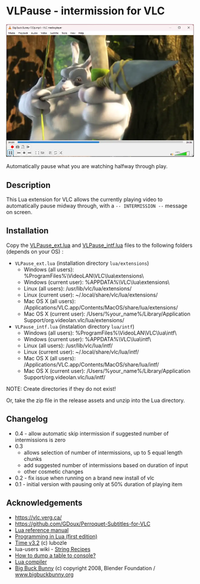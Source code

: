 # VLPause - intermission for VLC

![VLPause](./assets/VLPause.webp)

Automatically pause what you are watching halfway through play.

## Description

This Lua extension for VLC allows the currently playing video to automatically pause midway through, with a `-- INTERMISSION --` message on screen.

## Installation

Copy the [VLPause_ext.lua](./src/VLPause_ext.lua) and [VLPause_intf.lua](./src/VLPause_intf.lua) files to the following folders (depends on your OS) :

* `VLPause_ext.lua` (installation directory `lua/extensions`)
  * Windows (all users): %ProgramFiles%\VideoLAN\VLC\lua\extensions\
  * Windows (current user): %APPDATA%\VLC\lua\extensions\
  * Linux (all users): /usr/lib/vlc/lua/extensions/
  * Linux (current user): ~/.local/share/vlc/lua/extensions/
  * Mac OS X (all users): /Applications/VLC.app/Contents/MacOS/share/lua/extensions/
  * Mac OS X (current user): /Users/%your_name%/Library/Application Support/org.videolan.vlc/lua/extensions/
* `VLPause_intf.lua` (instalation directory `lua/intf`)
  * Windows (all users): %ProgramFiles%\VideoLAN\VLC\lua\intf\
  * Windows (current user): %APPDATA%\VLC\lua\intf\
  * Linux (all users): /usr/lib/vlc/lua/intf/
  * Linux (current user): ~/.local/share/vlc/lua/intf/
  * Mac OS X (all users): /Applications/VLC.app/Contents/MacOS/share/lua/intf/
  * Mac OS X (current user): /Users/%your_name%/Library/Application Support/org.videolan.vlc/lua/intf/

NOTE: Create directories if they do not exist!

Or, take the zip file in the release assets and unzip into the Lua directory.

## Changelog

* 0.4 - allow automatic skip intermission if suggested number of intermissions is zero
* 0.3
  * allows selection of number of intermissions, up to 5 equal length chunks
  * add suggested number of intermissions based on duration of input
  * other cosmetic changes
* 0.2 - fix issue when running on a brand new install of vlc
* 0.1 - initial version with pausing only at 50% duration of playing item

## Acknowledgements

* <https://vlc.verg.ca/>
* <https://github.com/GDoux/Perroquet-Subtitles-for-VLC>
* [Lua reference manual](https://www.lua.org/manual/5.4/contents.html#contents)
* [Programming in Lua (first edition)](https://www.lua.org/pil/contents.html)
* [Time v3.2](https://addons.videolan.org/p/1154032/) (c) lubozle
* lua-users wiki - [String Recipes](http://lua-users.org/wiki/StringRecipes)
* [How to dump a table to console?](https://stackoverflow.com/a/27028488/552219)
* [Lua compiler](https://onecompiler.com/lua)
* [Big Buck Bunny](https://www.bigbuckbunny.org) (c) copyright 2008, Blender Foundation / www.bigbuckbunny.org
